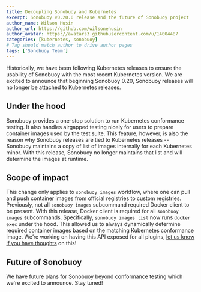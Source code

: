 ```yaml
---
title: Decoupling Sonobuoy and Kubernetes
excerpt: Sonobuoy v0.20.0 release and the future of Sonobuoy project
author_name: Wilson Husin
author_url: https://github.com/wilsonehusin
author_avatar: https://avatars3.githubusercontent.com/u/14004487
categories: [kubernetes, sonobuoy]
# Tag should match author to drive author pages
tags: ['Sonobuoy Team']
---
```


Historically, we have been following Kubernetes releases to ensure the usability of Sonobuoy with the most recent Kubernetes version. We are excited to announce that beginning Sonobuoy 0.20, Sonobuoy releases will no longer be attached to Kubernetes releases.

## Under the hood

Sonobuoy provides a one-stop solution to run Kubernetes conformance testing. It also handles airgapped testing nicely for users to prepare container images used by the test suite. This feature, however, is also the reason why Sonobuoy releases are tied to Kubernetes releases -- Sonobuoy maintains a copy of list of images internally for each Kubernetes minor. With this release, Sonobuoy no longer maintains that list and will determine the images at runtime.

## Scope of impact

This change only applies to `sonobuoy images` workflow, where one can pull and push container images from official registries to custom registries. Previously, not all `sonobuoy images` subcommand required Docker client to be present. With this release, Docker client is required for all `sonobuoy images` subcommands.
Specifically, `sonobuoy images list` now runs `docker exec` under the hood. This allowed us to always dynamically determine required container images based on the matching Kubernetes conformance image. We’re working on having this API exposed for all plugins, [let us know if you have thoughts](https://github.com/vmware-tanzu/sonobuoy/issues/1199) on this!

## Future of Sonobuoy

We have future plans for Sonobuoy beyond conformance testing which we're excited to announce. Stay tuned!

